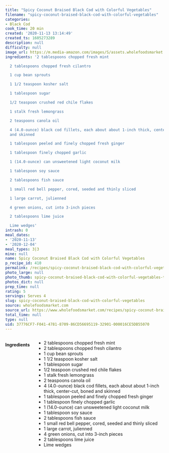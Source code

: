 ```yaml
---
title: "Spicy Coconut Braised Black Cod with Colorful Vegetables"
filename: "spicy-coconut-braised-black-cod-with-colorful-vegetables"
categories:
- Black Cod
cook_time: 20 min
created: '2020-11-13 13:14:49'
created_ts: 1605273289
description: null
difficulty: null
image_url: https://m.media-amazon.com/images/S/assets.wholefoodsmarket.com/recipes/2199/286/400/2199._TTH_._UX818_._AC_.jpg
ingredients: '2 tablespoons chopped fresh mint

  2 tablespoons chopped fresh cilantro

  1 cup bean sprouts

  1 1/2 teaspoon kosher salt

  1 tablespoon sugar

  1/2 teaspoon crushed red chile flakes

  1 stalk fresh lemongrass

  2 teaspoons canola oil

  4 (4.0-ounce) black cod fillets, each about about 1-inch thick, center-cut, boned
  and skinned

  1 tablespoon peeled and finely chopped fresh ginger

  1 tablespoon finely chopped garlic

  1 (14.0-ounce) can unsweetened light coconut milk

  1 tablespoon soy sauce

  2 tablespoons fish sauce

  1 small red bell pepper, cored, seeded and thinly sliced

  1 large carrot, julienned

  4 green onions, cut into 3-inch pieces

  2 tablespoons lime juice

  Lime wedges'
intrash: 0
meal_dates:
- '2020-11-13'
- '2020-12-04'
meal_types: 3|3
mine: null
name: Spicy Coconut Braised Black Cod with Colorful Vegetables
p_recipe_id: 410
permalink: /recipes/spicy-coconut-braised-black-cod-with-colorful-vegetables
photo_large: null
photo_thumb: spicy-coconut-braised-black-cod-with-colorful-vegetables-thumb.jpg
photos_dict: null
prep_time: null
rating: 5
servings: Serves 4
slug: spicy-coconut-braised-black-cod-with-colorful-vegetables
source: wholefoodsmarket.com
source_url: https://www.wholefoodsmarket.com/recipes/spicy-coconut-braised-black-cod-colorful-vegetables
total_time: null
type: null
uid: 37776CF7-F041-4781-8709-86CD56695119-32901-000016CE5DB55070
---
```

<div class="large-8 medium-7 columns" id="writeup">	</div><!-- #writeup -->
</div><!-- #row-one -->
<div class="row" id="row-two">	<div class="medium-4 small-5 columns" id="ingredients"><h4>Ingredients</h4><div class="box box-ingredients content"><ul>
<li>2 tablespoons chopped fresh mint</li>
<li>2 tablespoons chopped fresh cilantro</li>
<li>1 cup bean sprouts</li>
<li>1 1/2 teaspoon kosher salt</li>
<li>1 tablespoon sugar</li>
<li>1/2 teaspoon crushed red chile flakes</li>
<li>1 stalk fresh lemongrass</li>
<li>2 teaspoons canola oil</li>
<li>4 (4.0-ounce) black cod fillets, each about about 1-inch thick, center-cut, boned and skinned</li>
<li>1 tablespoon peeled and finely chopped fresh ginger</li>
<li>1 tablespoon finely chopped garlic</li>
<li>1 (14.0-ounce) can unsweetened light coconut milk</li>
<li>1 tablespoon soy sauce</li>
<li>2 tablespoons fish sauce</li>
<li>1 small red bell pepper, cored, seeded and thinly sliced</li>
<li>1 large carrot, julienned</li>
<li>4 green onions, cut into 3-inch pieces</li>
<li>2 tablespoons lime juice</li>
<li>Lime wedges</li>
</ul>
</div>	</div>	<div class="medium-6 small-7 columns" id="directions">	</div>